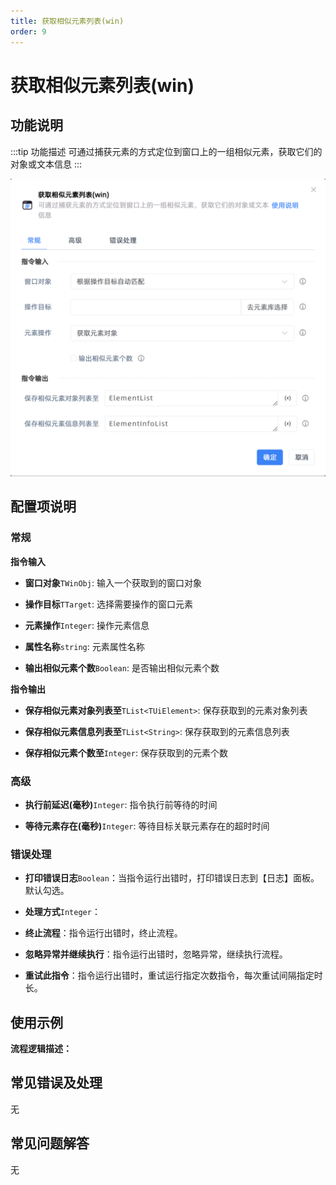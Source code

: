 ```yaml
---
title: 获取相似元素列表(win)
order: 9
---
```


# 获取相似元素列表(win)

## 功能说明

:::tip 功能描述
可通过捕获元素的方式定位到窗口上的一组相似元素，获取它们的对象或文本信息
:::

![获取相似元素列表(win)](../../../assets/获取相似元素列表(win)_command.png)

## 配置项说明

### 常规

**指令输入**

- **窗口对象**`TWinObj`: 输入一个获取到的窗口对象

- **操作目标**`TTarget`: 选择需要操作的窗口元素

- **元素操作**`Integer`: 操作元素信息

- **属性名称**`string`: 元素属性名称

- **输出相似元素个数**`Boolean`: 是否输出相似元素个数


**指令输出**

- **保存相似元素对象列表至**`TList<TUiElement>`: 保存获取到的元素对象列表

- **保存相似元素信息列表至**`TList<String>`: 保存获取到的元素信息列表

- **保存相似元素个数至**`Integer`: 保存获取到的元素个数

### 高级

- **执行前延迟(毫秒)**`Integer`: 指令执行前等待的时间

- **等待元素存在(毫秒)**`Integer`: 等待目标关联元素存在的超时时间

### 错误处理

- **打印错误日志**`Boolean`：当指令运行出错时，打印错误日志到【日志】面板。默认勾选。

- **处理方式**`Integer`：

 - **终止流程**：指令运行出错时，终止流程。

 - **忽略异常并继续执行**：指令运行出错时，忽略异常，继续执行流程。

 - **重试此指令**：指令运行出错时，重试运行指定次数指令，每次重试间隔指定时长。

## 使用示例

**流程逻辑描述：** 

## 常见错误及处理

无

## 常见问题解答

无

